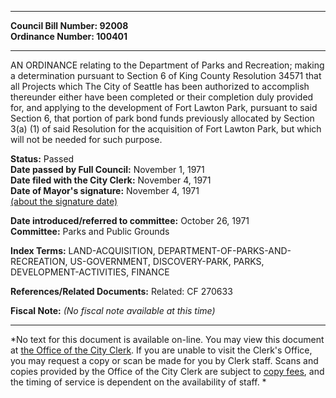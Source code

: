 * * * * *  
  
**Council Bill Number: [](#h0)[](#h2)92008**   
**Ordinance Number: 100401**  
  
* * * * *  
  
AN ORDINANCE relating to the Department of Parks and Recreation; making a determination pursuant to Section 6 of King County Resolution 34571 that all Projects which The City of Seattle has been authorized to accomplish thereunder either have been completed or their completion duly provided for, and applying to the development of Fort Lawton Park, pursuant to said Section 6, that portion of park bond funds previously allocated by Section 3(a) (1) of said Resolution for the acquisition of Fort Lawton Park, but which will not be needed for such purpose.  
  
**Status:** Passed   
**Date passed by Full Council:** November 1, 1971   
**Date filed with the City Clerk:** November 4, 1971   
**Date of Mayor's signature:** November 4, 1971   
[(about the signature date)](/~public/approvaldate.htm)   
  
  
**Date introduced/referred to committee:** October 26, 1971   
**Committee:** Parks and Public Grounds   
  
**Index Terms:** LAND-ACQUISITION, DEPARTMENT-OF-PARKS-AND-RECREATION, US-GOVERNMENT, DISCOVERY-PARK, PARKS, DEVELOPMENT-ACTIVITIES, FINANCE  
  
**References/Related Documents:** Related: CF 270633  
  
**Fiscal Note:** *(No fiscal note available at this time)*  
  
* * * * *  
  
*No text for this document is available on-line. You may view this document at [the Office of the City Clerk](http://www.seattle.gov/leg/clerk/contactUs.htm). If you are unable to visit the Clerk's Office, you may request a copy or scan be made for you by Clerk staff. Scans and copies provided by the Office of the City Clerk are subject to [copy fees](http://clerk.seattle.gov/~public/clerkfees.htm), and the timing of service is dependent on the availability of staff. *  
  
  
